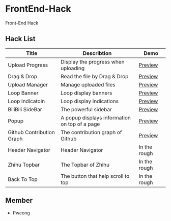 # FrontEnd-Hack
Front-End Hack

## Hack List
|Title                      |Describtion                                   |Demo                                                                            |
|---------------------------|----------------------------------------------|--------------------------------------------------------------------------------|
|Upload Progress            |Display the progress when uploading           |[Preview](https://pwcong.github.io/FrontEnd-Hack/src/upload-progress)           |
|Drag & Drop                |Read the file by Drag & Drop                  |[Preview](https://pwcong.github.io/FrontEnd-Hack/src/drag-and-drop)             |
|Upload Manager             |Manage uploaded files                         |[Preview](https://pwcong.github.io/FrontEnd-Hack/src/upload-manager)            |
|Loop Banner                |Loop display banners                          |[Preview](https://pwcong.github.io/FrontEnd-Hack/src/loop-banner)               |
|Loop Indicatoin            |Loop display indications                      |[Preview](https://pwcong.github.io/FrontEnd-Hack/src/loop-indication)           |
|BiliBili SideBar           |The powerful sidebar                          |[Preview](https://pwcong.github.io/FrontEnd-Hack/src/bilibili-sidebar)          |
|Popup                      |A popup displays information on top of a page |[Preview](https://pwcong.github.io/FrontEnd-Hack/src/popup)                     |
|Github Contribution Graph  |The contribution graph of Github              |[Preview](https://pwcong.github.io/FrontEnd-Hack/src/github-contribution-graph) |
|Header Navigator           |Header Navigator                              |In the rough                                                                    |
|Zhihu Topbar               |The Topbar of Zhihu                           |In the rough                                                                    |
|Back To Top                |The button that help scroll to top            |In the rough                                                                    |


## Member
* Pwcong